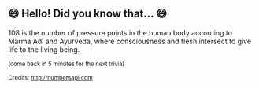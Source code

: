 ## :smile: Hello! Did you know that... :smile:
108 is the number of pressure points in the human body according to Marma Adi and Ayurveda, where consciousness and flesh intersect to give life to the living being.

<sup>(come back in 5 minutes for the next trivia)</sup>


<sup>Credits: http://numbersapi.com</sup>
